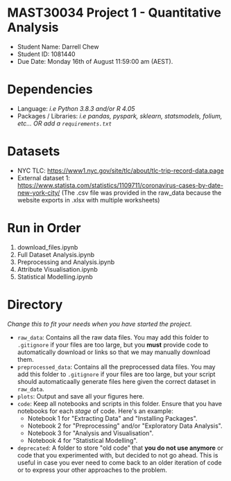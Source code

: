 # MAST30034 Project 1 - Quantitative Analysis
- Student Name: Darrell Chew
- Student ID: 1081440
- Due Date: Monday 16th of August 11:59:00 am (AEST).


# Dependencies
- Language: _i.e Python 3.8.3 and/or R 4.05_
- Packages / Libraries: _i.e pandas, pyspark, sklearn, statsmodels, folium, etc... OR add a `requirements.txt`_

# Datasets
- NYC TLC: https://www1.nyc.gov/site/tlc/about/tlc-trip-record-data.page
- External dataset 1: https://www.statista.com/statistics/1109711/coronavirus-cases-by-date-new-york-city/    (The .csv file was provided in the raw_data because the website exports in .xlsx with multiple worksheets)

# Run in Order
1. download_files.ipynb
2. Full Dataset Analysis.ipynb
3. Preprocessing and Analysis.ipynb
4. Attribute Visualisation.ipynb
5. Statistical Modelling.ipynb

# Directory
_Change this to fit your needs when you have started the project._
- `raw_data`: Contains all the raw data files. You may add this folder to `.gitignore` if your files are too large, but you **must** provide code to automatically download or links so that we may manually download them. 
- `preprocessed_data`: Contains all the preprocessed data files. You may add this folder to `.gitignore` if your files are too large, but your script should automaticaally generate files here given the correct dataset in `raw_data`.
- `plots`: Output and save all your figures here.
- `code`: Keep all notebooks and scripts in this folder. Ensure that you have notebooks for each _stage_ of code. Here's an example:
    - Notebook 1 for "Extracting Data" and "Installing Packages".
    - Notebook 2 for "Preprocessing" and/or "Exploratory Data Analysis".
    - Notebook 3 for "Analysis and Visualisation".
    - Notebook 4 for "Statistical Modelling".
- `deprecated`: A folder to store "old code" that **you do not use anymore** or code that you experimented with, but decided to not go ahead. This is useful in case you ever need to come back to an older iteration of code or to express your other approaches to the problem.


